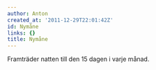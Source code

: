```yaml
---
author: Anton
created_at: '2011-12-29T22:01:42Z'
id: Nymåne
links: {}
title: Nymåne
---
```


Framträder natten till den 15 dagen i varje månad.
